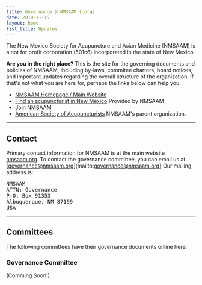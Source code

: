 ```yaml
---
title: Governance @ NMSAAM (.org)
date: 2019-11-15
layout: home
list_title: Updates
---
```


The New Mexico Society for Acupuncture and Asian Medicine (NMSAAM) is
a not for profit corporation (501c6) incorporated in the state of New
Mexico.

**Are you in the right place?** This is the site for the governing
documents and policies of NMSAAM, ibcluding by-laws, commitee
charters, board notices, and important updates regarding the overall
structure of the organization. If that's not what you are here for,
perhaps the links below can help you:

* [NMSAAM Homepage / Main Website](https://nmsaam.org)
* [Find an acupuncturist in New
  Mexico](https://nmsaam.org/acupuncturists/) Provided by NMSAAM
* [Join NMSAAM](https://nmsaam.org/membership-account/join-today/)
* [American Society of Acupuncturists](https://www.asacu.org) NMSAAM's
  parent organization. 
  
------------------------------------------------------------------------------
## Contact

Primary contact information for NMSAAM is at the main website
[nmsaam.org](https://nmsaam.org). To contact the governance committee,
you can email us at
[governance@nmsaam.org](mailto:governance@nmsaam.org} Our mailing
address is: 

<pre>
NMSAAM
ATTN: Governance
P.O. Box 91353
Albuquerque, NM 87199
USA
</pre>

-----------------------------------------------------------------------------
## Committees
The following committees have their governance documents online here: 

### Governance Committee

(Comming Soon!) 
